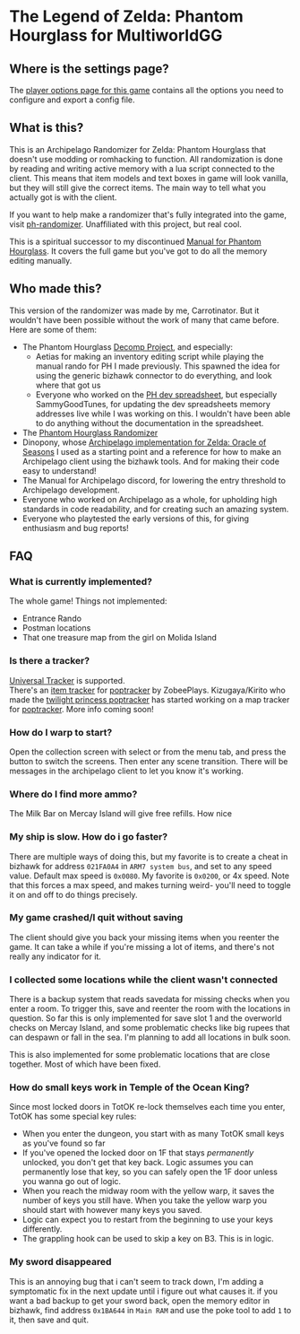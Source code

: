 # The Legend of Zelda: Phantom Hourglass for MultiworldGG

## Where is the settings page?
The [player options page for this game](../player-options) contains all the options you need to configure and export a config file.

## What is this?
This is an Archipelago Randomizer for Zelda: Phantom Hourglass that doesn't use modding or romhacking to function. All randomization 
is done by reading and writing active memory with a lua script connected to the client. This means that item models and 
text boxes in game will look vanilla, but they will still give the correct items. The main way to tell what you actually 
got is with the client.

If you want to help make a randomizer that's fully integrated into the game, visit [ph-randomizer](https://github.com/phst-randomizer/ph-randomizer). Unaffiliated with this project, but real cool.

This is a spiritual successor to my discontinued [Manual for Phantom Hourglass](https://github.com/carrotinator/manual_phantomhourglass_carrot). It covers the full game but you've got to do all the memory editing manually.

## Who made this?
This version of the randomizer was made by me, Carrotinator. But it wouldn't have been possible without the work of many that came before. Here are some of them:
 * The Phantom Hourglass [Decomp Project](https://github.com/AetiasHax/ph), and especially: 
   * Aetias for making an inventory editing script while playing the manual rando for PH I made previously. This spawned the idea for using the generic bizhawk connector to do everything, and look where that got us
   * Everyone who worked on the [PH dev spreadsheet](https://docs.google.com/spreadsheets/d/1_4Bo1IxLDtaytXj7SQFIAtt9QbPfYDTGZ-CDNf0DXJA/edit?gid=0#gid=0), but especially SammyGoodTunes, for updating the dev spreadsheets memory addresses live while I was working on this. I wouldn't have been able to do anything without the documentation in the spreadsheet.
 * The [Phantom Hourglass Randomizer](https://github.com/phst-randomizer/ph-randomizer)
 * Dinopony, whose [Archipelago implementation for Zelda: Oracle of Seasons](https://github.com/Dinopony/ArchipelagoOoS/releases) I used as a starting point and a reference for how to make an Archipelago client using the bizhawk tools. And for making their code easy to understand!
 * The Manual for Archipelago discord, for lowering the entry threshold to Archipelago development.
 * Everyone who worked on Archipelago as a whole, for upholding high standards in code readability, and for creating such an amazing system.
 * Everyone who playtested the early versions of this, for giving enthusiasm and bug reports!

## FAQ

### What is currently implemented?

The whole game!
Things not implemented:
- Entrance Rando
- Postman locations
- That one treasure map from the girl on Molida Island

### Is there a tracker?

[Universal Tracker](https://github.com/FarisTheAncient/Archipelago/releases) is supported.  
There's an [item tracker](https://github.com/ZobeePlays/PH-AP-Item-Tracker/tree/main) for [poptracker](https://github.com/black-sliver/PopTracker) by ZobeePlays.
Kizugaya/Kirito who made the [twilight princess poptracker](https://github.com/Kizugaya/TPRAP_poptracker) has started
working on a map tracker for [poptracker](https://github.com/black-sliver/PopTracker). More info coming soon!

### How do I warp to start?

Open the collection screen with select or from the menu tab, and press the button to switch the screens. Then enter any 
scene transition. There will be messages in the archipelago client to let you know it's working.

### Where do I find more ammo?

The Milk Bar on Mercay Island will give free refills. How nice

### My ship is slow. How do i go faster?
There are multiple ways of doing this, but my favorite is to create a cheat in bizhawk for address `021FA0A4` in 
`ARM7 system bus`, and set to any speed value. Default max speed is ``0x0080``.  My favorite is `0x0200`, or 4x speed.
Note that this forces a max speed, and makes turning weird- you'll need to toggle it on and off to do things precisely.


### My game crashed/I quit without saving

The client should give you back your missing items when you reenter the game. It can take a while if you're missing a 
lot of items, and there's not really any indicator for it.

### I collected some locations while the client wasn't connected

There is a backup system that reads savedata for missing checks when you enter a room. To trigger this, save and 
reenter the room with the locations in question. So far this is only implemented for save slot 1 and the overworld 
checks on Mercay Island, and some problematic checks like big rupees that can despawn or fall in the sea. I'm planning 
to add all locations in bulk soon.

This is also implemented for some problematic locations that are close together. Most of which have been fixed.

### How do small keys work in Temple of the Ocean King?

Since most locked doors in TotOK re-lock themselves each time you enter, TotOK has some special key rules:
* When you enter the dungeon, you start with as many TotOK small keys as you've found so far
* If you've opened the locked door on 1F that stays *permanently* unlocked, you don't get that key back. Logic assumes you can permanently lose that key, so you can safely open the 1F door unless you wanna go out of logic.
* When you reach the midway room with the yellow warp, it saves the number of keys you still have. When you take the yellow warp you should start with however many keys you saved.
* Logic can expect you to restart from the beginning to use your keys differently.
* The grappling hook can be used to skip a key on B3. This is in logic.

### My sword disappeared
This is an annoying bug that i can't seem to track down, I'm adding a symptomatic fix in the next update until i figure out what causes it. if you want a bad backup to get your sword back, open the memory editor in bizhawk, find address `0x1BA644` in `Main RAM` and use the poke tool to add `1` to it, then save and quit.